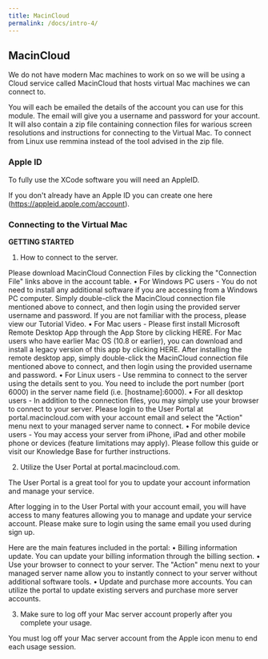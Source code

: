 ```yaml
---
title: MacinCloud
permalink: /docs/intro-4/
---
```


## MacinCloud

We do not have modern Mac machines to work on so we will be using a Cloud service called MacinCloud that hosts virtual Mac machines we can connect to.  

You will each be emailed the details of the account you can use for this module. The email will give you a username and password for your account. It will also contain a zip file containing connection files for warious screen resolutions and instructions for connecting to the Virtual Mac. To connect from Linux use remmina instead of the tool advised in the zip file.  

### Apple ID

To fully use the XCode software you will need an AppleID.  

If you don't already have an Apple ID you can create one here (https://appleid.apple.com/account).

### Connecting to the Virtual Mac

**GETTING STARTED**

1. How to connect to the server.

Please download MacinCloud Connection Files by clicking the "Connection File" links above in the account table.
•	For Windows PC users - You do not need to install any additional software if you are accessing from a Windows PC computer. Simply double-click the MacinCloud connection file mentioned above to connect, and then login using the provided server username and password. If you are not familiar with the process, please view our Tutorial Video.
•	For Mac users - Please first install Microsoft Remote Desktop App through the App Store by clicking HERE. For Mac users who have earlier Mac OS (10.8 or earlier), you can download and install a legacy version of this app by clicking HERE. After installing the remote desktop app, simply double-click the MacinCloud connection file mentioned above to connect, and then login using the provided username and password.
•	For Linux users - Use remmina to connect to the server using the details sent to you. You need to include the port number (port 6000) in the server name field (i.e. [hostname]:6000).
•	For all desktop users - In addition to the connection files, you may simply use your browser to connect to your server. Please login to the User Portal at portal.macincloud.com with your account email and select the "Action" menu next to your managed server name to connect.
•	For mobile device users - You may access your server from iPhone, iPad and other mobile phone or devices (feature limitations may apply). Please follow this guide or visit our Knowledge Base for further instructions.

2. Utilize the User Portal at portal.macincloud.com. 

The User Portal is a great tool for you to update your account information and manage your service.

After logging in to the User Portal with your account email, you will have access to many features allowing you to manage and update your service account. Please make sure to login using the same email you used during sign up.

Here are the main features included in the portal:
•	Billing information update. You can update your billing information through the billing section.
•	Use your browser to connect to your server. The "Action" menu next to your managed server name allow you to instantly connect to your server without additional software tools.
•	Update and purchase more accounts. You can utilize the portal to update existing servers and purchase more server accounts.

3. Make sure to log off your Mac server account properly after you complete your usage.

You must log off your Mac server account from the Apple icon menu to end each usage session.

